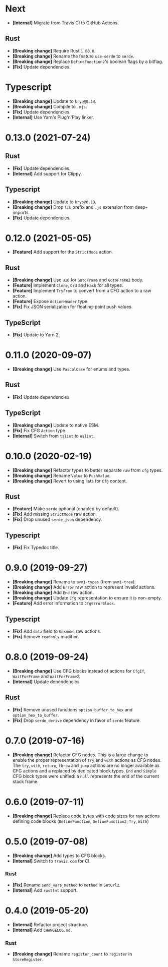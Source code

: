 # Next

- **[Internal]** Migrate from Travis CI to GitHub Actions.

## Rust

- **[Breaking change]** Require Rust `1.60.0`.
- **[Breaking change]** Rename the feature `use-serde` to `serde`.
- **[Breaking change]** Replace `DefineFunction2`'s boolean flags by a bitflag.
- **[Fix]** Update dependencies.

# Typescript

- **[Breaking change]** Update to `kryo@0.14`.
- **[Breaking change]** Compile to `.mjs`.
- **[Fix]** Update dependencies.
- **[Internal]** Use Yarn's Plug'n'Play linker.

# 0.13.0 (2021-07-24)

## Rust

- **[Fix]** Update dependencies.
- **[Internal]** Add support for Clippy.

## Typescript

- **[Breaking change]** Update to `kryo@0.13`.
- **[Breaking change]** Drop `lib` prefix and `.js` extension from deep-imports.
- **[Fix]** Update dependencies.

# 0.12.0 (2021-05-05)

- **[Feature]** Add support for the `StrictMode` action.

## Rust

- **[Breaking change]** Use `u16` for `GotoFrame` and `GotoFrame2` body.
- **[Feature]** Implement `Clone`, `Ord` and `Hash` for all types.
- **[Feature]** Implement `TryFrom` to convert from a CFG action to a raw action.
- **[Feature]** Expose `ActionHeader` type.
- **[Fix]** Fix JSON serialization for floating-point push values.

## TypeScript

- **[Fix]** Update to Yarn 2.

# 0.11.0 (2020-09-07)

- **[Breaking change]** Use `PascalCase` for enums and types.

## Rust

- **[Fix]** Update dependencies

## TypeScript

- **[Breaking change]** Update to native ESM.
- **[Fix]** Fix CFG `Action` type.
- **[Internal]** Switch from `tslint` to `eslint`.

# 0.10.0 (2020-02-19)

- **[Breaking change]** Refactor types to better separate `raw` from `cfg` types.
- **[Breaking change]** Rename `Value` to `PushValue`.
- **[Breaking change]** Revert to using lists for `Cfg` content.

## Rust

- **[Feature]** Make `serde` optional (enabled by default).
- **[Fix]** Add missing `StrictMode` raw action.
- **[Fix]** Drop unused `serde_json` dependency.

## Typescript

- **[Fix]** Fix Typedoc title.

# 0.9.0 (2019-09-27)

- **[Breaking change]** Rename to `avm1-types` (from `avm1-tree`).
- **[Breaking change]** Add `Error` raw action to represent invalid actions.
- **[Breaking change]** Add `End` raw action.
- **[Breaking change]** Update `Cfg` representation to ensure it is non-empty.
- **[Feature]** Add error information to `CfgErrorBlock`.

## Typescript

- **[Fix]** Add `data` field to `Unknown` raw actions.
- **[Fix]** Remove `readonly` modifier.

# 0.8.0 (2019-09-24)

- **[Breaking change]** Use CFG blocks instead of actions for `CfgIf`, `WaitForFrame` and `WaitForFrame2`.
- **[Internal]** Update dependencies.

## Rust

- **[Fix]** Remove unused functions `option_buffer_to_hex` and `option_hex_to_buffer`.
- **[Fix]** Drop `serde_derive` dependency in favor of `serde` feature.

# 0.7.0 (2019-07-16)

- **[Breaking change]** Refactor CFG nodes. This is a large change to enable the proper representation of `try` and `with` actions as CFG nodes. The `try`, `with`, `return`, `throw` and `jump` actions are no longer available as CFG actions and a replaced by dedicated block types. `End` and `Simple` CFG block types were unified: a `null` represents the end of the current stack frame.

# 0.6.0 (2019-07-11)

- **[Breaking change]** Replace code bytes with code sizes for raw actions defining code blocks (`DefineFunction`, `DefineFunction2`, `Try`, `With`)

# 0.5.0 (2019-07-08)

- **[Breaking change]** Add types to CFG blocks.
- **[Internal]** Switch to `travis.com` for CI.

### Rust

- **[Fix]** Rename `send_vars_method` to `method` in `GetUrl2`.
- **[Internal]** Add `rustfmt` support.

# 0.4.0 (2019-05-20)

- **[Internal]** Refactor project structure.
- **[Internal]** Add `CHANGELOG.md`.

### Rust

- **[Breaking change]** Rename `register_count` to `register` in `StoreRegister`.

